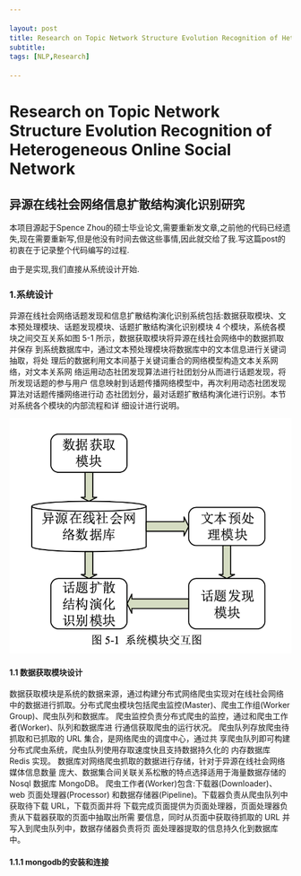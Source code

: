 ```yaml
---

layout: post
title: Research on Topic Network Structure Evolution Recognition of Heterogeneous Online Social Network
subtitle:
tags: [NLP,Research]

---
```



# Research on Topic Network Structure Evolution Recognition of Heterogeneous Online Social Network
## 异源在线社会网络信息扩散结构演化识别研究 


本项目源起于Spence Zhou的硕士毕业论文,需要重新发文章,之前他的代码已经遗失,现在需要重新写,但是他没有时间去做这些事情,因此就交给了我.写这篇post的初衷在于记录整个代码编写的过程.

由于是实现,我们直接从系统设计开始.

### 1.系统设计

异源在线社会网络话题发现和信息扩散结构演化识别系统包括:数据获取模块、文本预处理模块、话题发现模块、话题扩散结构演化识别模块 4 个模块，系统各模块之间交互关系如图 5-1 所示，数据获取模块将异源在线社会网络中的数据抓取并保存 到系统数据库中，通过文本预处理模块将数据库中的文本信息进行关键词抽取，将处 理后的数据利用文本间基于关键词重合的网络模型构造文本关系网络，对文本关系网 络运用动态社团发现算法进行社团划分从而进行话题发现，将所发现话题的参与用户 信息映射到话题传播网络模型中，再次利用动态社团发现算法对话题传播网络进行动 态社团划分，最对话题扩散结构演化进行识别。本节对系统各个模块的内部流程和详 细设计进行说明。

![系统设计](/img/system_design.png)

#### 1.1 数据获取模块设计

数据获取模块是系统的数据来源，通过构建分布式网络爬虫实现对在线社会网络
中的数据进行抓取。分布式爬虫模块包括爬虫监控(Master)、爬虫工作组(Worker Group)、爬虫队列和数据库。
爬虫监控负责分布式爬虫的监控，通过和爬虫工作者(Worker)、队列和数据库进 行通信获取爬虫的运行状况。
爬虫队列存放爬虫待抓取和已抓取的 URL 集合，是网络爬虫的调度中心，通过共 享爬虫队列即可构建分布式爬虫系统，爬虫队列使用存取速度快且支持数据持久化的 内存数据库 Redis 实现。
数据库对网络爬虫抓取的数据进行存储，针对于异源在线社会网络媒体信息数量 庞大、数据集合间关联关系松散的特点选择适用于海量数据存储的 Nosql 数据库 MongoDB。
爬虫工作者(Worker)包含:下载器(Downloader)、web 页面处理器(Processor) 和数据存储器(Pipeline)。下载器负责从爬虫队列中获取待下载 URL，下载页面并将 下载完成页面提供为页面处理器，页面处理器负责从下载器获取的页面中抽取出所需 要信息，同时从页面中获取待抓取的 URL 并写入到爬虫队列中，数据存储器负责将页 面处理器提取的信息持久化到数据库中。


#### 1.1.1 mongodb的安装和连接

